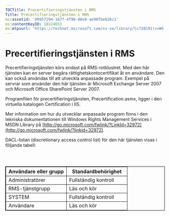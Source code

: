 ```yaml
---
TOCTitle: Precertifieringstjänsten i RMS
Title: Precertifieringstjänsten i RMS
ms:assetid: '09957294-167f-4f98-88e9-ae90fbeb26c1'
ms:contentKeyID: 18124653
ms:mtpsurl: 'https://technet.microsoft.com/sv-se/library/Cc720191(v=WS.10)'
---
```


Precertifieringstjänsten i RMS
==============================

Precertifieringstjänsten körs endast på RMS-rotklustret. Med den här tjänsten kan en server begära rättighetskontocertifikat åt en användare. Den kan också användas till att utveckla anpassade program. Exempel på servrar som använder den här tjänsten är Microsoft Exchange Server 2007 och Microsoft Office SharePoint Server 2007.

Programfilen för precertifieringstjänsten, Precertification.asmx, ligger i den virtuella katalogen Certification i IIS.

Mer information om hur du utvecklar anpassade program finns i den tekniska dokumentationen till Windows Rights Management Services i MSDN Library på [http://go.microsoft.com/fwlink/?LinkId=32972](http://go.microsoft.com/fwlink/?linkid=32972).

DACL-listan (discretionary access control list) för den här tjänsten visas i följande tabell:

###  

 
<table style="border:1px solid black;">
<colgroup>
<col width="50%" />
<col width="50%" />
</colgroup>
<thead>
<tr class="header">
<th style="border:1px solid black;" >Användare eller grupp</th>
<th style="border:1px solid black;" >Standardbehörighet</th>
</tr>
</thead>
<tbody>
<tr class="odd">
<td style="border:1px solid black;">Administratörer</td>
<td style="border:1px solid black;">Fullständig kontroll</td>
</tr>
<tr class="even">
<td style="border:1px solid black;">RMS-tjänstgrupp</td>
<td style="border:1px solid black;">Läs och kör</td>
</tr>
<tr class="odd">
<td style="border:1px solid black;">SYSTEM</td>
<td style="border:1px solid black;">Fullständig kontroll</td>
</tr>
<tr class="even">
<td style="border:1px solid black;">Användare</td>
<td style="border:1px solid black;">Läs och kör</td>
</tr>
</tbody>
</table>
